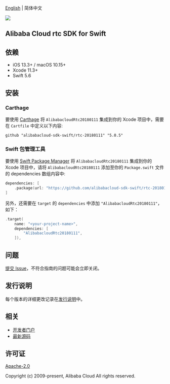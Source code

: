 [English](README.md) | 简体中文

![](https://aliyunsdk-pages.alicdn.com/icons/AlibabaCloud.svg)

## Alibaba Cloud rtc SDK for Swift

## 依赖

- iOS 13.3+ / macOS 10.15+
- Xcode 11.3+
- Swift 5.6

## 安装

### Carthage

要使用 [Carthage](https://github.com/Carthage/Carthage) 将 `AlibabacloudRtc20180111` 集成到你的 Xcode 项目中，需要在 `Cartfile` 中定义以下内容:

```ogdl
github "alibabacloud-sdk-swift/rtc-20180111" "5.0.5"
```

### Swift 包管理工具

要使用 [Swift Package Manager](https://swift.org/package-manager/) 将 `AlibabacloudRtc20180111` 集成到你的 Xcode 项目中，请将 `AlibabacloudRtc20180111` 添加至你的 `Package.swift` 文件的 dependencies 数组内容中:

```swift
dependencies: [
    .package(url: "https://github.com/alibabacloud-sdk-swift/rtc-20180111.git", from: "5.0.5")
]
```

另外，还需要在 `target` 的 `dependencies` 中添加 `"AlibabacloudRtc20180111"`，如下：

```swift
.target(
    name: "<your-project-name>",
    dependencies: [
        "AlibabacloudRtc20180111",
    ]),
```

## 问题

[提交 Issue](https://github.com/alibabacloud-sdk-swift/rtc-20180111/issues/new)，不符合指南的问题可能会立即关闭。

## 发行说明

每个版本的详细更改记录在[发行说明](./ChangeLog.txt)中。

## 相关

* [开发者门户](https://next.api.aliyun.com/home)
* [最新源码](https://github.com/alibabacloud-sdk-swift/rtc-20180111)

## 许可证

[Apache-2.0](http://www.apache.org/licenses/LICENSE-2.0)

Copyright (c) 2009-present, Alibaba Cloud All rights reserved.
